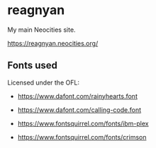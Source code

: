 # reagnyan

My main Neocities site.

https://reagnyan.neocities.org/

## Fonts used

Licensed under the OFL:

* https://www.dafont.com/rainyhearts.font

* https://www.dafont.com/calling-code.font

* https://www.fontsquirrel.com/fonts/ibm-plex

* https://www.fontsquirrel.com/fonts/crimson
